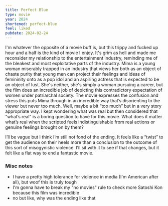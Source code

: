 ```yaml
---
title: Perfect Blue
type: movie
year: 2024
shortened: perfect-blue
feel: liked
pubdate: 2024-02-24
---
```


I'm whatever the opposite of a movie buff is, but this trippy and fucked up hour and a half is the kind of movie I enjoy. It's grim as hell and made me reconsider my relationship to the entertainment industry, reminding me of the bleakest and most exploitative parts of the industry. Mima is a young woman miserably trapped in an industry that views her both as an object of chaste purity that young men can project their feelings and ideas of femininity onto as a pop idol and an aspiring actress that is expected to be an object of lust. She's neither, she's simply a woman pursuing a career, but the film does an incredible job of depicting this contradictory expectation of women under patriarchal society. The movie expresses the confusion and stress this puts Mima through in an incredible way that’s disorienting to the viewer but never too much. Well, maybe a bit “too much” but in a very story appropriate way. I kept wondering what was real but then considered that “what’s real” is a boring question to have for this movie. What does it matter what’s real when the scripted feels indistinguishable from real actions or genuine feelings brought on by them?  
  
I’ll be vague but I think I’m still not fond of the ending. It feels like a “twist” to get the audience on their heels more than a conclusion to the outcome of this sort of misogynistic violence. I’ll sit with it to see if that changes, but it felt like a flat way to end a fantastic movie.  

### Misc notes

* I have a pretty high tolerance for violence in media (I'm American after all), but woof this is truly tough
* I'm gonna have to break my "no movies" rule to check more Satoshi Kon because this film was incredible
* no but like, why was the ending like that  
